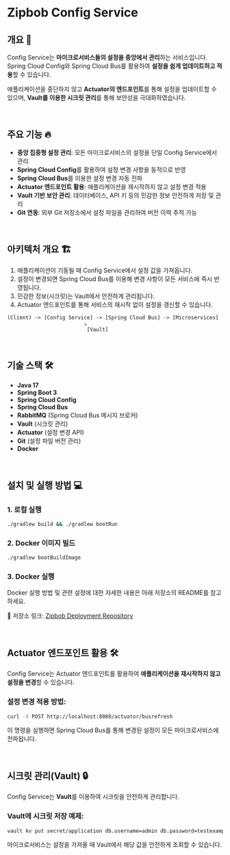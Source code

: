 # Zipbob Config Service

## 개요 🚀

Config Service는 **마이크로서비스들의 설정을 중앙에서 관리**하는 서비스입니다. Spring Cloud Config와 Spring Cloud Bus를 활용하여 **설정을 쉽게 업데이트하고 적용**할 수 있습니다.

애플리케이션을 중단하지 않고 **Actuator의 엔드포인트**를 통해 설정을 업데이트할 수 있으며, **Vault를 이용한 시크릿 관리**를 통해 보안성을 극대화하였습니다.

<br />

## 주요 기능 🔥

- **중앙 집중형 설정 관리**: 모든 마이크로서비스의 설정을 단일 Config Service에서 관리
- **Spring Cloud Config**를 활용하여 설정 변경 사항을 동적으로 반영
- **Spring Cloud Bus**를 이용한 설정 변경 자동 전파
- **Actuator 엔드포인트 활용**: 애플리케이션을 재시작하지 않고 설정 변경 적용
- **Vault 기반 보안 관리**: 데이터베이스, API 키 등의 민감한 정보 안전하게 저장 및 관리
- **Git 연동**: 외부 Git 저장소에서 설정 파일을 관리하여 버전 이력 추적 가능

<br />

## 아키텍처 개요 🏗️

1. 애플리케이션이 기동될 때 Config Service에서 설정 값을 가져옵니다.
2. 설정이 변경되면 Spring Cloud Bus를 이용해 변경 사항이 모든 서비스에 즉시 반영됩니다.
3. 민감한 정보(시크릿)는 Vault에서 안전하게 관리됩니다.
4. Actuator 엔드포인트를 통해 서비스의 재시작 없이 설정을 갱신할 수 있습니다.

```
(Client) -> [Config Service] -> [Spring Cloud Bus] -> [Microservices]
                         ↘
                          [Vault]
```

<br />

## 기술 스택 🛠️

- **Java 17**
- **Spring Boot 3**
- **Spring Cloud Config**
- **Spring Cloud Bus**
- **RabbitMQ** (Spring Cloud Bus 메시지 브로커)
- **Vault** (시크릿 관리)
- **Actuator** (설정 변경 API)
- **Git** (설정 파일 버전 관리)
- **Docker**

<br />

## 설치 및 실행 방법 💻

### 1. 로컬 실행

```sh
./gradlew build && ./gradlew bootRun
```

### 2. Docker 이미지 빌드

```sh
./gradlew bootBuildImage
```

### 3. Docker 실행

Docker 실행 방법 및 관련 설정에 대한 자세한 내용은 아래 저장소의 README를 참고하세요.

📌 저장소 링크: [Zipbob Deployment Repository](https://github.com/Kakao-Tech-Bootcamp-Team2/zipbob-deployment)

<br />

## Actuator 엔드포인트 활용 🛠️

Config Service는 Actuator 엔드포인트를 활용하여 **애플리케이션을 재시작하지 않고 설정을 변경**할 수 있습니다.

### 설정 변경 적용 방법:

```sh
curl -X POST http://localhost:8080/actuator/busrefresh
```

이 명령을 실행하면 Spring Cloud Bus를 통해 변경된 설정이 모든 마이크로서비스에 전파됩니다.

<br />

## 시크릿 관리(Vault) 🔒

Config Service는 **Vault**를 이용하여 시크릿을 안전하게 관리합니다.

### Vault에 시크릿 저장 예제:

```sh
vault kv put secret/application db.username=admin db.password=testexample
```

마이크로서비스는 설정을 가져올 때 Vault에서 해당 값을 안전하게 조회할 수 있습니다.

